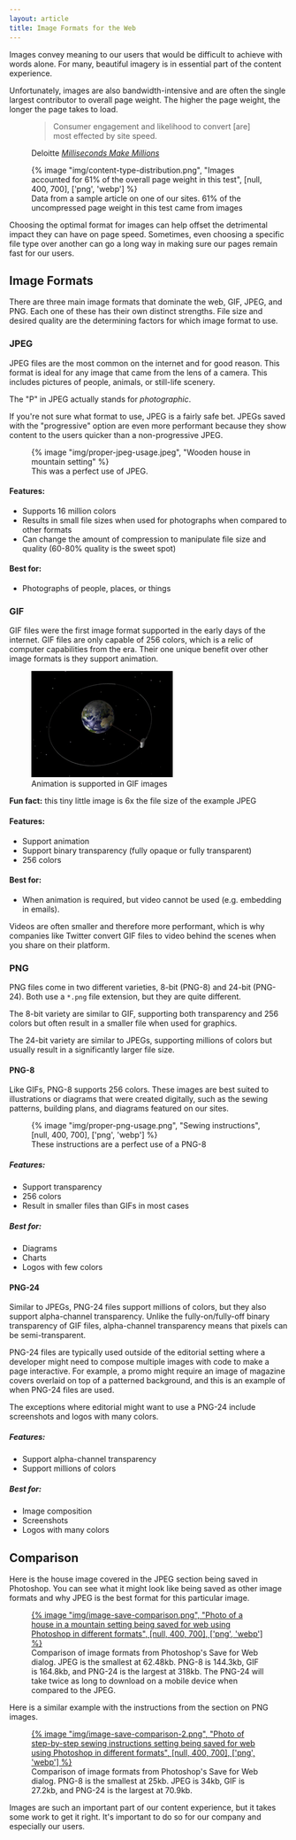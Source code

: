 ```yaml
---
layout: article
title: Image Formats for the Web
---
```

Images convey meaning to our users that would be difficult to achieve with words alone. For many, beautiful imagery is in essential part of the content experience.

Unfortunately, images are also bandwidth-intensive and are often the single largest contributor to overall page weight. The higher the page weight, the longer the page takes to load. 

<figure>
<blockquote>Consumer engagement and likelihood to convert [are] most effected by site speed.</blockquote>
<figcaption>
Deloitte <cite><a href="https://www2.deloitte.com/content/dam/Deloitte/ie/Documents/Consulting/Milliseconds_Make_Millions_report.pdf">Milliseconds Make Millions</a></cite>
</figcaption>
</figure>

<figure>
{% image "img/content-type-distribution.png", "Images accounted for 61% of the overall page weight in this test", [null, 400, 700], ['png', 'webp'] %}
<figcaption>Data from a sample article on one of our sites. 61% of the uncompressed page weight in this test came from images</figcaption>
</figure>

Choosing the optimal format for images can help offset the detrimental impact they can have on page speed. Sometimes, even choosing a specific file type over another can go a long way in making sure our pages remain fast for our users.

## Image Formats
There are three main image formats that dominate the web, GIF, JPEG, and PNG. Each one of these has their own distinct strengths. File size and desired quality are the determining factors for which image format to use.

### JPEG
JPEG files are the most common on the internet and for good reason. This format is ideal for any image that came from the lens of a camera. This includes pictures of people, animals, or still-life scenery.

The "P" in JPEG actually stands for _photographic_. 

If you're not sure what format to use, JPEG is a fairly safe bet. JPEGs saved with the "progressive" option are even more performant because they show content to the users quicker than a non-progressive JPEG.

<figure>
{% image "img/proper-jpeg-usage.jpeg", "Wooden house in mountain setting" %}
<figcaption>This was a perfect use of JPEG.</figcaption>
</figure>

#### Features:
- Supports 16 million colors
- Results in small file sizes when used for photographs when compared to other formats
- Can change the amount of compression to manipulate file size and quality (60-80% quality is the sweet spot)

#### Best for:
- Photographs of people, places, or things

### GIF
GIF files were the first image format supported in the early days of the internet. GIF files are only capable of 256 colors, which is a relic of computer capabilities from the era. Their one unique benefit over other image formats is they support animation. 

<figure>
<img alt="Image of moon orbit" height="192" src="/img/proper-gif-usage.gif" width="256" />
<figcaption>Animation is supported in GIF images</figcaption>
</figure>

__Fun fact:__ this tiny little image is 6x the file size of the example JPEG

#### Features:
- Support animation
- Support binary transparency (fully opaque or fully transparent)
- 256 colors

#### Best for:
- When animation is required, but video cannot be used (e.g. embedding in emails).  
 
Videos are often smaller and therefore more performant, which is why companies like Twitter convert GIF files to video behind the scenes when you share on their platform.

### PNG
PNG files come in two different varieties, 8-bit (PNG-8) and 24-bit (PNG-24). Both use a `*.png` file extension, but they are quite different. 

The 8-bit variety are similar to GIF, supporting both transparency and 256 colors but often result in a smaller file when used for graphics. 

The 24-bit variety are similar to JPEGs, supporting millions of colors but usually result in a significantly larger file size.   

#### PNG-8
Like GIFs, PNG-8 supports 256 colors. These images are best suited to illustrations or diagrams that were created digitally, such as the sewing patterns, building plans, and diagrams featured on our sites. 

<figure>
{% image "img/proper-png-usage.png", "Sewing instructions", [null, 400, 700],
  ['png', 'webp'] %}
<figcaption>These instructions are a perfect use of a PNG-8</figcaption>
</figure>

##### Features:
- Support transparency
- 256 colors
- Result in smaller files than GIFs in most cases

##### Best for:
- Diagrams
- Charts
- Logos with few colors

#### PNG-24
Similar to JPEGs, PNG-24 files support millions of colors, but they also support alpha-channel transparency. Unlike the fully-on/fully-off binary transparency of GIF files, alpha-channel transparency means that pixels can be semi-transparent.

PNG-24 files are typically used outside of the editorial setting where a developer might need to compose multiple images with code to make a page interactive. For example, a promo might require an image of magazine covers overlaid on top of a patterned background, and this is an example of when PNG-24 files are used. 

The exceptions where editorial might want to use a PNG-24 include screenshots and logos with many colors.  

##### Features:
- Support alpha-channel transparency
- Support millions of colors

##### Best for:
- Image composition
- Screenshots
- Logos with many colors

## Comparison
Here is the house image covered in the JPEG section being saved in Photoshop. You can see what it might look like being saved as other image formats and why JPEG is the best format for this particular image.

<figure>
<a href="/img/image-save-comparison.png">
    {% image "img/image-save-comparison.png", "Photo of a house in a mountain setting being saved for web using Photoshop in different formats", [null, 400, 700],
  ['png', 'webp'] %}
</a>
<figcaption>Comparison of image formats from Photoshop's Save for Web dialog. JPEG is the smallest at 62.48kb. PNG-8 is 144.3kb, GIF is 164.8kb, and PNG-24 is the largest at 318kb. The PNG-24 will take twice as long to download on a mobile device when compared to the JPEG.</figcaption>
</figure>

Here is a similar example with the instructions from the section on PNG images.

<figure>
<a href="/img/image-save-comparison-2.png">
    {% image "img/image-save-comparison-2.png", "Photo of step-by-step sewing instructions setting being saved for web using Photoshop in different formats", [null, 400, 700],
  ['png', 'webp'] %}
</a>
<figcaption>Comparison of image formats from Photoshop's Save for Web dialog. PNG-8 is the smallest at 25kb. JPEG is 34kb, GIF is 27.2kb, and PNG-24 is the largest at 70.9kb.</figcaption>
</figure>

Images are such an important part of our content experience, but it takes some work to get it right. It's important to do so for our company and especially our users.
